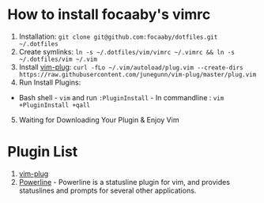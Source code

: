 # How to install focaaby's vimrc

1. Installation: `git clone git@github.com:focaaby/dotfiles.git ~/.dotfiles`
2. Create symlinks: `ln -s ~/.dotfiles/vim/vimrc ~/.vimrc && ln -s ~/.dotfiles/vim ~/.vim`
3. Install [vim-plug](https://github.com/junegunn/vim-plug): `curl -fLo ~/.vim/autoload/plug.vim --create-dirs https://raw.githubusercontent.com/junegunn/vim-plug/master/plug.vim`
4. Run Install Plugins: 
  -  Bash shell
    - `vim` and run `:PluginInstall` 
    -  In commandline : `vim +PluginInstall +qall`
5. Waiting for Downloading Your Plugin & Enjoy Vim

# Plugin List

1. [vim-plug](https://github.com/junegunn/vim-plug)
2. [Powerline](https://github.com/powerline/powerline) - Powerline is a statusline plugin for vim, and provides statuslines and prompts for several other applications. 
